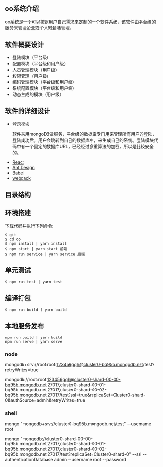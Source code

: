 ## oo系统介绍
oo系统是一个可以按照用户自己需求来定制的一个软件系统，该软件由平台级的服务来管理企业或个人的登陆管理。
## 软件概要设计
* 登陆模块（平台级）
* 配置模块（平台级和用户级）
* 人员管理模块（用户级）
* 权限管理（用户级）
* 编码管理模块（平台级和用户级）
* 系统配置模块（平台级和用户级）
* 动态生成的模块（用户级）
## 软件的详细设计
* 登录模块

  软件采用mongoDB做服务，平台级的数据库专门用来管理所有用户的登陆，登陆成功后，用户会跳转到自己的数据库中，来生成自己的系统。登陆模块代码中有一个固定的数据库URL，已经经过多重算法的加密，所以是比较安全的。

- [React](https://facebook.github.io/react/)
- [Ant.Design](http://ant.design/)
- [Babel](https://babeljs.io/)
- [webpack](https://webpack.github.io/)

## 目录结构


## 环境搭建

下载代码并执行下列命令:

```shell
$ git 
$ cd oo
$ npm install | yarn install
$ npm start | yarn start 前端
$ npm run service | yarn service 后端
```

## 单元测试

```shell
$ npm run test | yarn test
```

## 编译打包

```shell
$ npm run build | yarn build
```
## 本地服务发布
```shell
npm run build | yarn build
npm run serve | yarn serve
```

### node
mongodb+srv://root:root:123456gqh@cluster0-bq95b.mongodb.net/test?retryWrites=true

mongodb://root:root:123456gqh@cluster0-shard-00-00-bq95b.mongodb.net:27017,cluster0-shard-00-01-bq95b.mongodb.net:27017,cluster0-shard-00-02-bq95b.mongodb.net:27017/test?ssl=true&replicaSet=Cluster0-shard-0&authSource=admin&retryWrites=true

### shell
mongo "mongodb+srv://cluster0-bq95b.mongodb.net/test" --username root

mongo "mongodb://cluster0-shard-00-00-bq95b.mongodb.net:27017,cluster0-shard-00-01-bq95b.mongodb.net:27017,cluster0-shard-00-02-bq95b.mongodb.net:27017/test?replicaSet=Cluster0-shard-0" --ssl --authenticationDatabase admin --username root --password <PASSWORD>
